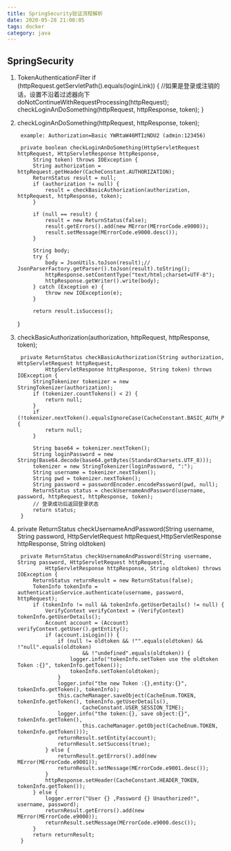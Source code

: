 ```yaml
---
title: SpringSecurity验证流程解析
date: 2020-05-28 21:08:05
tags: docker
category: java
---
```


## SpringSecurity ##

1. TokenAuthenticationFilter
	if (httpRequest.getServletPath().equals(loginLink)) {
		//如果是登录或注销的话，设置不沿着过滤器向下
		doNotContinueWithRequestProcessing(httpRequest);
		checkLoginAnDoSomething(httpRequest, httpResponse, token);
	}
2. checkLoginAnDoSomething(httpRequest, httpResponse, token);

		example: Authorization=Basic YWRtaW46MTIzNDU2 (admin:123456)

		private boolean checkLoginAnDoSomething(HttpServletRequest httpRequest, HttpServletResponse httpResponse,
			String token) throws IOException {
			String authorization = httpRequest.getHeader(CacheConstant.AUTHORIZATION);
			ReturnStatus result = null;
			if (authorization != null) {
				result = checkBasicAuthorization(authorization, httpRequest, httpResponse, token);
			}
	
			if (null == result) {
				result = new ReturnStatus(false);
				result.getErrors().add(new MError(MErrorCode.e9000));
				result.setMessage(MErrorCode.e9000.desc());
			}
	
			String body;
			try {
				body = JsonUtils.toJson(result);// JsonParserFactory.getParser().toJson(result).toString();
				httpResponse.setContentType("text/html;charset=UTF-8");
				httpResponse.getWriter().write(body);
			} catch (Exception e) {
				throw new IOException(e);
			}
	
			return result.isSuccess();
	}

3. checkBasicAuthorization(authorization, httpRequest, httpResponse, token);

	    private ReturnStatus checkBasicAuthorization(String authorization, HttpServletRequest httpRequest,
				HttpServletResponse httpResponse, String token) throws IOException {
			StringTokenizer tokenizer = new StringTokenizer(authorization);
			if (tokenizer.countTokens() < 2) {
				return null;
			}
			if (!tokenizer.nextToken().equalsIgnoreCase(CacheConstant.BASIC_AUTH_PREFIX)) {
				return null;
			}
	
			String base64 = tokenizer.nextToken();
			String loginPassword = new String(Base64.decode(base64.getBytes(StandardCharsets.UTF_8)));
			tokenizer = new StringTokenizer(loginPassword, ":");
			String username = tokenizer.nextToken();
			String pwd = tokenizer.nextToken();
			String password = passwordEncoder.encodePassword(pwd, null);
			ReturnStatus status = checkUsernameAndPassword(username, password, httpRequest, httpResponse, token);
			// 登录成功后返回登录状态
			return status;
		}

3. private ReturnStatus checkUsernameAndPassword(String username, String password, HttpServletRequest httpRequest,HttpServletResponse httpResponse, String oldtoken)

		private ReturnStatus checkUsernameAndPassword(String username, String password, HttpServletRequest httpRequest,
				HttpServletResponse httpResponse, String oldtoken) throws IOException {
			ReturnStatus returnResult = new ReturnStatus(false);
			TokenInfo tokenInfo = authenticationService.authenticate(username, password, httpRequest);
			if (tokenInfo != null && tokenInfo.getUserDetails() != null) {
				VerifyContext verifyContext = (VerifyContext) tokenInfo.getUserDetails();
				Account account = (Account) verifyContext.getUser().getEntity();
				if (account.isLogin()) {
					if (null != oldtoken && !"".equals(oldtoken) && !"null".equals(oldtoken)
							&& !"undefined".equals(oldtoken)) {
						logger.info("tokenInfo.setToken use the oldtoken Token :{}", tokenInfo.getToken());
						tokenInfo.setToken(oldtoken);
					}
					logger.info("the new Token :{},entity:{}", tokenInfo.getToken(), tokenInfo);
					this.cacheManager.saveObject(CacheEnum.TOKEN, tokenInfo.getToken(), tokenInfo.getUserDetails(),
							CacheConstant.USER_SESSION_TIME);
					logger.info("the token:{}, save object:{}", tokenInfo.getToken(),
							this.cacheManager.getObject(CacheEnum.TOKEN, tokenInfo.getToken()));
					returnResult.setEntity(account);
					returnResult.setSuccess(true);
				} else {
					returnResult.getErrors().add(new MError(MErrorCode.e9001));
					returnResult.setMessage(MErrorCode.e9001.desc());
				}
				httpResponse.setHeader(CacheConstant.HEADER_TOKEN, tokenInfo.getToken());
			} else {
				logger.error("User {} ,Password {} Unauthorized!", username, password);
				returnResult.getErrors().add(new MError(MErrorCode.e9000));
				returnResult.setMessage(MErrorCode.e9000.desc());
			}
			return returnResult;
		}